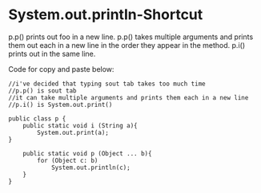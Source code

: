 # System.out.println-Shortcut
p.p() prints out foo in a new line.
p.p() takes multiple arguments and prints them out each in a new line in the order they appear in the method.
p.i() prints out in the same line.


Code for copy and paste below:

    //i've decided that typing sout tab takes too much time
    //p.p() is sout tab
    //it can take multiple arguments and prints them each in a new line
    //p.i() is System.out.print()
    
    public class p {
        public static void i (String a){
            System.out.print(a);
    }    
    
        public static void p (Object ... b){
            for (Object c: b)
                System.out.println(c);
        }
    }

